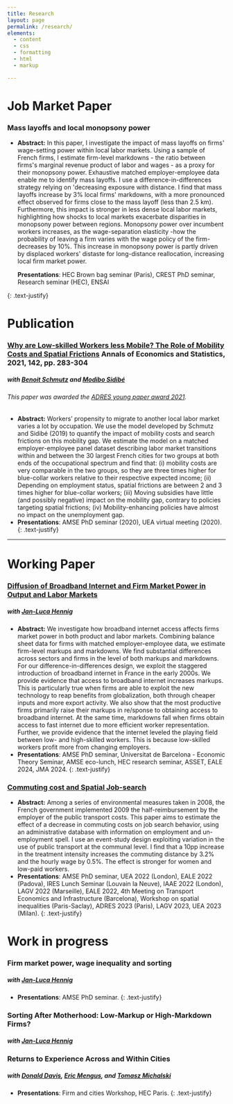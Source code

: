 ```yaml
---
title: Research
layout: page
permalink: /research/
elements:
  - content
  - css
  - formatting
  - html
  - markup  

---
```

# Job Market Paper 
### Mass layoffs and local monopsony power
* **Abstract:**  In this paper, I investigate the impact of mass layoffs on firms' wage-setting power within local labor markets. Using a sample of French firms, I estimate firm-level markdowns - the ratio between firms's marginal revenue product of labor and wages - as a proxy for their monopsony power. Exhaustive matched employer-employee data enable me to identify mass layoffs. I use a difference-in-differences strategy relying on 'decreasing exposure with distance. I find that mass layoffs increase by 3\% local firms' markdowns, with a more pronounced effect observed for firms close to the mass layoff (less than 2.5 km). Furthermore, this impact is stronger in less dense local labor markets, highlighting how shocks to local markets exacerbate disparities in monopsony power between regions. Monopsony power over incumbent workers increases, as the wage-separation elasticity -how the probability of leaving a firm varies with the wage policy of the firm- decreases by 10\%. This increase in monopsony power is partly driven by displaced workers' distaste for long-distance reallocation, increasing local firm market power.
  
  **Presentations**: HEC Brown bag seminar (Paris), CREST PhD seminar, Research seminar (HEC), ENSAI

{: .text-justify}
# Publication
### [Why are Low-skilled Workers less Mobile? The Role of Mobility Costs and Spatial Frictions](https://www.jstor.org/stable/10.15609/annaeconstat2009.142.0283#metadata_info_tab_contents) Annals of Economics and Statistics, 2021, 142, pp. 283-304
##### with  [Benoit Schmutz](https://sites.google.com/site/benoitschmutz/) and [Modibo Sidibé](https://sites.google.com/site/modibsidibe/)  
######  This paper was awarded the [ADRES young paper award 2021](https://www.dropbox.com/s/wvm6zh6x7clzps2/AES_ADRES.pdf?dl=0).
* **Abstract:** Workers’ propensity to migrate to another local labor market varies a lot by occupation. We use the model developed by Schmutz and Sidibé (2019) to quantify the impact of mobility costs and search frictions on this mobility gap. We estimate the
model on a matched employer-employee panel dataset describing labor market transitions within and between the 30 largest French cities for two groups at both ends
of the occupational spectrum and find that: (i) mobility costs are very comparable in
the two groups, so they are three times higher for blue-collar workers relative to their
respective expected income; (ii) Depending on employment status, spatial frictions
are between 2 and 3 times higher for blue-collar workers; (iii) Moving subsidies have
little (and possibly negative) impact on the mobility gap, contrary to policies targeting spatial frictions; (iv) Mobility-enhancing policies have almost no impact on the unemployment gap.
*    **Presentations**: AMSE PhD seminar (2020), UEA virtual meeting (2020). 
{: .text-justify}
---------------------------------------------------------------------------------------------------------------------------------------------------------------
# Working Paper
### [Diffusion of Broadband Internet and Firm Market Power in Output and Labor Markets](https://www.dropbox.com/scl/fi/5ai17yvx5tmxe1k1fz6we/Diffusion-of-Broadband-Internet-and-Firm-Market-Power-in-Output-and-Labor-Markets-6-1.pdf?rlkey=ynlt61230pssphq6zw6azrvzk&st=bgv5ppsw&dl=0)
##### with [Jan-Luca Hennig](https://sites.google.com/tcd.ie/janlucahennig/home)
  * **Abstract:** We investigate how broadband internet access affects firms market power in both product and labor markets. Combining balance sheet data for firms with matched employer-employee data, we estimate firm-level markups and markdowns. We find substantial differences across sectors and firms in the level of both markups and markdowns. For our difference-in-differences design, we exploit the staggered introduction of broadband internet in France in the early 2000s. We provide evidence that access to broadband internet increases markups. This is particularly true when firms are able to exploit the new technology to reap benefits from globalization, both through cheaper inputs and more export activity. We also show that the most productive firms primarily raise their markups in re/sponse to obtaining access to broadband internet. At the same time, markdowns fall when firms obtain access to fast internet due to more efficient worker representation. Further, we provide evidence that the internet leveled the playing field between low- and high-skilled workers. This is because low-skilled workers profit more from changing employers.
* **Presentations**: AMSE PhD seminar, Universitat de Barcelona - Economic Theory Seminar, AMSE eco-lunch, HEC research seminar, ASSET, EALE 2024, JMA 2024.
{: .text-justify}


### [Commuting cost and Spatial Job-search](https://www.dropbox.com/scl/fi/0t90md5na51vzy2jgnx31/evn_commuting-1.pdf?rlkey=piridq4ve2m4rvpjygmgu3s76&st=wxqnfxdq&dl=0)
  * **Abstract:** Among a series of environmental measures taken in 2008, the French government implemented 2009 the half-reimbursement by the employer of the public transport costs.
This paper aims to estimate the effect of a decrease in commuting costs on job search
behavior, using an administrative database with information on employment and un-
employment spell. I use an event-study design exploiting variation in the use of public
transport at the communal level. I find that a 10pp increase in the treatment intensity
increases the commuting distance by 3.2% and the hourly wage by 0.5%. The effect is
stronger for women and low-paid workers. 
* **Presentations**: AMSE PhD seminar, UEA 2022 (London), EALE 2022 (Padova), IRES Lunch Seminar (Louvain la Neuve), IAAE 2022 (London), LAGV 2022 (Marseille), EALE 2022, 4th Meeting on Transport Economics and Infrastructure (Barcelona), Workshop on spatial inequalities (Paris-Saclay), ADRES 2023 (Paris), LAGV 2023, UEA 2023 (Milan).
{: .text-justify}


# Work in progress
### Firm market power, wage inequality and sorting
##### with [Jan-Luca Hennig](https://sites.google.com/tcd.ie/janlucahennig/home)
* **Presentations**: AMSE PhD seminar.
{: .text-justify}

### Sorting After Motherhood: Low-Markup or High-Markdown Firms? 
##### with [Jan-Luca Hennig](https://sites.google.com/tcd.ie/janlucahennig/home)

### Returns to Experience Across and Within Cities
##### with [Donald Davis](https://sites.google.com/site/drdavis001/), [Eric Mengus](https://sites.google.com/site/ericmengus/), and [Tomasz Michalski](https://sites.google.com/hec.fr/tomasz-michalski/home)

* **Presentations**: Firm and cities Workshop, HEC Paris.
{: .text-justify}





